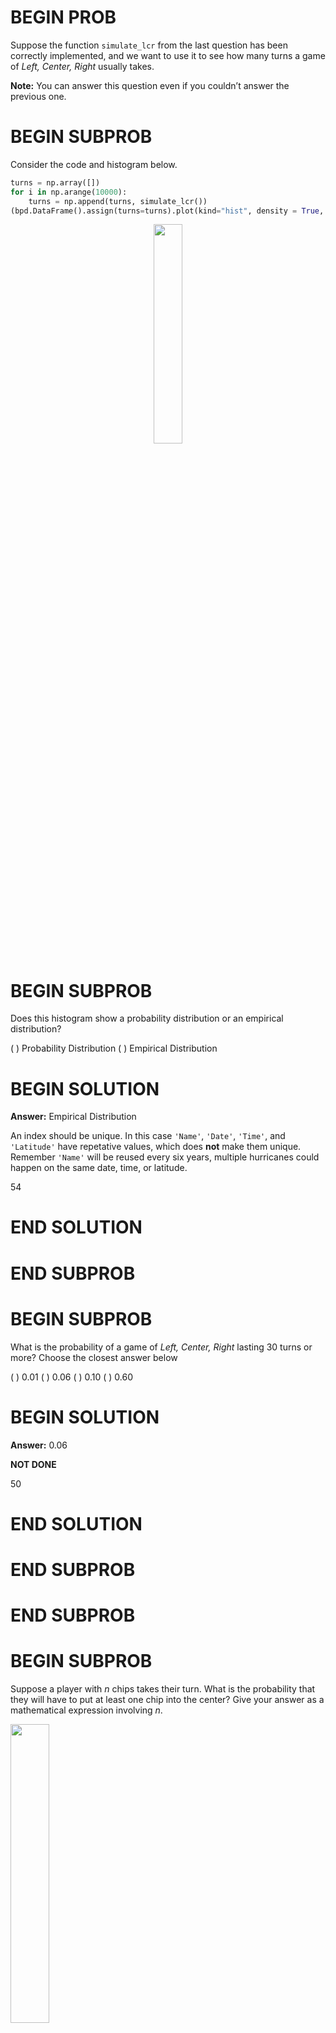 # BEGIN PROB
Suppose the function `simulate_lcr` from the last question has been correctly implemented, and we want to use it to see how many turns a game of *Left, Center, Right* usually takes.

**Note:** You can answer this question even if you couldn’t answer the previous one.

# BEGIN SUBPROB
Consider the code and histogram below.

```py
turns = np.array([])
for i in np.arange(10000):
    turns = np.append(turns, simulate_lcr())
(bpd.DataFrame().assign(turns=turns).plot(kind="hist", density = True, ec="w", bins = np.arange(0, 66, 6)))
```

<center><img src='../assets/images/wi23-final/hist.jpg' width=30%></center>

# BEGIN SUBPROB
Does this histogram show a probability distribution or an empirical distribution?

( ) Probability Distribution
( ) Empirical Distribution

# BEGIN SOLUTION

**Answer:** Empirical Distribution

An index should be unique. In this case `'Name'`, `'Date'`, `'Time'`, and `'Latitude'` have repetative values, which does **not** make them unique. Remember `'Name'` will be reused every six years, multiple hurricanes could happen on the same date, time, or latitude.

<average>54</average>

# END SOLUTION

# END SUBPROB

# BEGIN SUBPROB
What is the probability of a game of *Left, Center, Right* lasting 30 turns or more?
Choose the closest answer below

( ) 0.01
( ) 0.06
( ) 0.10
( ) 0.60

# BEGIN SOLUTION

**Answer:** 0.06

**NOT DONE**

<average>50</average>

# END SOLUTION

# END SUBPROB

# END SUBPROB

# BEGIN SUBPROB
Suppose a player with *n* chips takes their turn. What is the probability that they will have to put at least one chip into the center? Give your answer as a mathematical expression involving *n*.

<left><img src='../assets/images/wi23-final/solution_box.jpg' width=35%></left>

# BEGIN SOLUTION

**Answer:** $1 - (\frac{5}{6})<sup>n</sup>$

Recall that the die used to play this game has six sides: L, C, R, Dot, Dot, Dot. The chance of getting C is $\frac{1}{6}$. So we can take the compliment of that to get $\frac{5}{6}$, which is the probability of not putting at least one chip into the center and then doing ($\frac{5}{6}$)<sup>n</sup>. Once again we must use the complement rule as to convert it back to the probability of putting at least one chip into the center. This gives us the answer: $1 - (\frac{5}{6})<sup>n</sup>$

<average>56</average>

# END SOLUTION

# END SUBPROB

# BEGIN SUBPROB
Suppose a player with *n* chips takes their turn. What is the probability that they will end their turn with *n* chips? Give your answer as a mathematical expression involving
*n*.

<left><img src='../assets/images/wi23-final/solution_box.jpg' width=35%></left>

# BEGIN SOLUTION

**Answer:** $(\frac{1}{2})<sup>n</sup>$

**NOT DONE**

<average>69</average>

# END SOLUTION

# END SUBPROB

# END PROB

